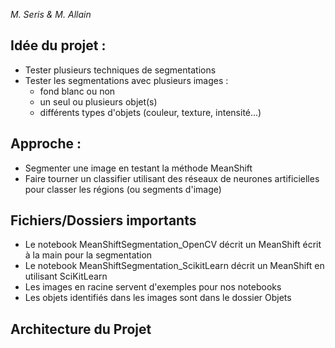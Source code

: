 _M. Seris & M. Allain_

## Idée du projet :
- Tester plusieurs techniques de segmentations
- Tester les segmentations avec plusieurs images :
    - fond blanc ou non
    - un seul ou plusieurs objet(s)
    - différents types d'objets (couleur, texture, intensité...)


## Approche :
- Segmenter une image en testant la méthode MeanShift
- Faire tourner un classifier utilisant des réseaux de neurones artificielles pour classer les régions (ou segments d'image)

## Fichiers/Dossiers importants
- Le notebook MeanShiftSegmentation_OpenCV décrit un MeanShift écrit à la main pour la segmentation
- Le notebook MeanShiftSegmentation_ScikitLearn décrit un MeanShift en utilisant SciKitLearn 
- Les images en racine servent d'exemples pour nos notebooks
- Les objets identifiés dans les images sont dans le dossier Objets


## Architecture du Projet
